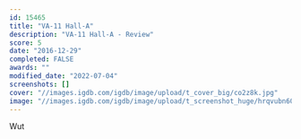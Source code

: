 ```yaml
---
id: 15465
title: "VA-11 Hall-A"
description: "VA-11 Hall-A - Review"
score: 5
date: "2016-12-29"
completed: FALSE
awards: ""
modified_date: "2022-07-04"
screenshots: []
cover: "//images.igdb.com/igdb/image/upload/t_cover_big/co2z8k.jpg"
image: "//images.igdb.com/igdb/image/upload/t_screenshot_huge/hrqvubn60ctqxf9drbms.jpg"
---
```

Wut